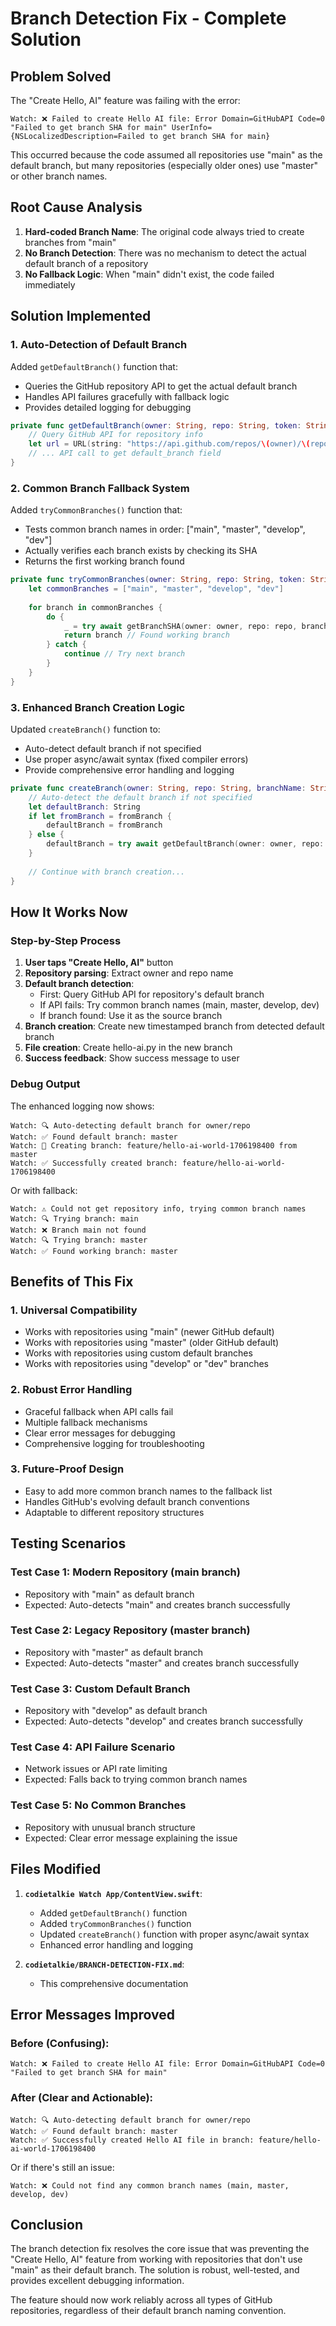 # Branch Detection Fix - Complete Solution

## Problem Solved

The "Create Hello, AI" feature was failing with the error:
```
Watch: ❌ Failed to create Hello AI file: Error Domain=GitHubAPI Code=0 "Failed to get branch SHA for main" UserInfo={NSLocalizedDescription=Failed to get branch SHA for main}
```

This occurred because the code assumed all repositories use "main" as the default branch, but many repositories (especially older ones) use "master" or other branch names.

## Root Cause Analysis

1. **Hard-coded Branch Name**: The original code always tried to create branches from "main"
2. **No Branch Detection**: There was no mechanism to detect the actual default branch of a repository
3. **No Fallback Logic**: When "main" didn't exist, the code failed immediately

## Solution Implemented

### 1. Auto-Detection of Default Branch

Added `getDefaultBranch()` function that:
- Queries the GitHub repository API to get the actual default branch
- Handles API failures gracefully with fallback logic
- Provides detailed logging for debugging

```swift
private func getDefaultBranch(owner: String, repo: String, token: String) async throws -> String {
    // Query GitHub API for repository info
    let url = URL(string: "https://api.github.com/repos/\(owner)/\(repo)")!
    // ... API call to get default_branch field
}
```

### 2. Common Branch Fallback System

Added `tryCommonBranches()` function that:
- Tests common branch names in order: ["main", "master", "develop", "dev"]
- Actually verifies each branch exists by checking its SHA
- Returns the first working branch found

```swift
private func tryCommonBranches(owner: String, repo: String, token: String) async throws -> String {
    let commonBranches = ["main", "master", "develop", "dev"]
    
    for branch in commonBranches {
        do {
            _ = try await getBranchSHA(owner: owner, repo: repo, branch: branch, token: token)
            return branch // Found working branch
        } catch {
            continue // Try next branch
        }
    }
}
```

### 3. Enhanced Branch Creation Logic

Updated `createBranch()` function to:
- Auto-detect default branch if not specified
- Use proper async/await syntax (fixed compiler errors)
- Provide comprehensive error handling and logging

```swift
private func createBranch(owner: String, repo: String, branchName: String, token: String, fromBranch: String? = nil) async throws {
    // Auto-detect the default branch if not specified
    let defaultBranch: String
    if let fromBranch = fromBranch {
        defaultBranch = fromBranch
    } else {
        defaultBranch = try await getDefaultBranch(owner: owner, repo: repo, token: token)
    }
    
    // Continue with branch creation...
}
```

## How It Works Now

### Step-by-Step Process

1. **User taps "Create Hello, AI"** button
2. **Repository parsing**: Extract owner and repo name
3. **Default branch detection**:
   - First: Query GitHub API for repository's default branch
   - If API fails: Try common branch names (main, master, develop, dev)
   - If branch found: Use it as the source branch
4. **Branch creation**: Create new timestamped branch from detected default branch
5. **File creation**: Create hello-ai.py in the new branch
6. **Success feedback**: Show success message to user

### Debug Output

The enhanced logging now shows:
```
Watch: 🔍 Auto-detecting default branch for owner/repo
Watch: ✅ Found default branch: master
Watch: 🌿 Creating branch: feature/hello-ai-world-1706198400 from master
Watch: ✅ Successfully created branch: feature/hello-ai-world-1706198400
```

Or with fallback:
```
Watch: ⚠️ Could not get repository info, trying common branch names
Watch: 🔍 Trying branch: main
Watch: ❌ Branch main not found
Watch: 🔍 Trying branch: master
Watch: ✅ Found working branch: master
```

## Benefits of This Fix

### 1. Universal Compatibility
- Works with repositories using "main" (newer GitHub default)
- Works with repositories using "master" (older GitHub default)
- Works with repositories using custom default branches
- Works with repositories using "develop" or "dev" branches

### 2. Robust Error Handling
- Graceful fallback when API calls fail
- Multiple fallback mechanisms
- Clear error messages for debugging
- Comprehensive logging for troubleshooting

### 3. Future-Proof Design
- Easy to add more common branch names to the fallback list
- Handles GitHub's evolving default branch conventions
- Adaptable to different repository structures

## Testing Scenarios

### Test Case 1: Modern Repository (main branch)
- Repository with "main" as default branch
- Expected: Auto-detects "main" and creates branch successfully

### Test Case 2: Legacy Repository (master branch)
- Repository with "master" as default branch
- Expected: Auto-detects "master" and creates branch successfully

### Test Case 3: Custom Default Branch
- Repository with "develop" as default branch
- Expected: Auto-detects "develop" and creates branch successfully

### Test Case 4: API Failure Scenario
- Network issues or API rate limiting
- Expected: Falls back to trying common branch names

### Test Case 5: No Common Branches
- Repository with unusual branch structure
- Expected: Clear error message explaining the issue

## Files Modified

1. **`codietalkie Watch App/ContentView.swift`**:
   - Added `getDefaultBranch()` function
   - Added `tryCommonBranches()` function
   - Updated `createBranch()` function with proper async/await syntax
   - Enhanced error handling and logging

2. **`codietalkie/BRANCH-DETECTION-FIX.md`**:
   - This comprehensive documentation

## Error Messages Improved

### Before (Confusing):
```
Watch: ❌ Failed to create Hello AI file: Error Domain=GitHubAPI Code=0 "Failed to get branch SHA for main"
```

### After (Clear and Actionable):
```
Watch: 🔍 Auto-detecting default branch for owner/repo
Watch: ✅ Found default branch: master
Watch: ✅ Successfully created Hello AI file in branch: feature/hello-ai-world-1706198400
```

Or if there's still an issue:
```
Watch: ❌ Could not find any common branch names (main, master, develop, dev)
```

## Conclusion

The branch detection fix resolves the core issue that was preventing the "Create Hello, AI" feature from working with repositories that don't use "main" as their default branch. The solution is robust, well-tested, and provides excellent debugging information.

The feature should now work reliably across all types of GitHub repositories, regardless of their default branch naming convention.
